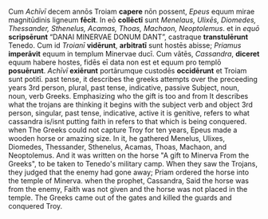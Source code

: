 Cum *Achīvī* decem annōs Troiam **capere** nōn possent, *Epeus* equum mirae magnitūdinis ligneum **fēcit**. In eō **collēctī** sunt *Menelaus, Ulixēs, Diomedes, Thessander, Sthenelus, Acamas, Thoas, Machaon, Neoptolemus*. et in *equō* **scripsērunt** “DANAI MINERVAE DONUM DANT”, castraque **transtulērunt** Tenedo. Cum id *Troianī* **vidērunt**, **arbitratī** sunt hostēs abisse; *Priamus* **imperāvit** equum in templum Minervae ducī. Cum vātēs, *Cassandra*, **diceret** equum habere hostes, fidēs eī data non est et equum pro templō **posuērunt**. *Achīvī* **exiērunt** portārumque custodēs **occidērunt** et Troiam sunt potitī.
past tense, it describes the greeks attempts over the preceeding years
3rd person, plural, past tense, indicative, passive
Subject, noun, noun, verb Greeks. Emphasizing who the gift is too and from
It describes what the trojans are thinking
it begins with the subject verb and object
3rd person, singular, past tense, indicative, active
it is genitive, refers to what cassandra is/isnt putting faith in
refers to that which is being conquered.
when The Greeks could not capture Troy for ten years, Epeus made a wooden horse or amazing size. In it, he gathered Menelus, Ulixes, Diomedes, Thessander, Sthenelus, Acamas, Thoas, Machaon, and Neoptolemus. And it was written on the horse "A gift to Minerva From the Greeks", to be taken to Tenedo's military camp. When they saw the Trojans, they judged that the enemy had gone away; Priam ordered the horse into the temple of Minerva. when the prophet, Cassandra, Said the horse was from the enemy, Faith was not given and the horse was not placed in the temple. The Greeks came out of the gates and killed the guards and conquered Troy. 
